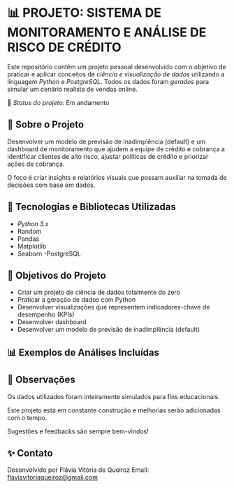 # 📊 PROJETO: SISTEMA DE MONITORAMENTO E ANÁLISE DE RISCO DE CRÉDITO

Este repositório contém um projeto pessoal desenvolvido com o objetivo de praticar e aplicar conceitos de *ciência e visualização de dados* utilizando a linguagem *Python* e *PostgreSQL*.
Todos os dados foram *gerados* para simular um cenário realista de vendas online.

🔧 *Status do projeto:* Em andamento


## 🚀 Sobre o Projeto
Desenvolver um modelo de previsão de inadimplência (default) e um dashboard de monitoramento que ajudem a equipe de crédito e cobrança a identificar clientes de alto risco, ajustar políticas de crédito e priorizar ações de cobrança.

O foco é criar insights e relatórios visuais que possam auxiliar na tomada de decisões com base em dados.

## 🧰 Tecnologias e Bibliotecas Utilizadas

- *Python 3.x*
- Random
- Pandas
- Matplotlib
- Seaborn
-PostgreSQL

## 🎯 Objetivos do Projeto

- Criar um projeto de ciência de dados totalmente do zero
- Praticar a geração de dados com Python
- Desenvolver visualizações que representem indicadores-chave de desempenho (KPIs)
- Desenvolver dashboard
- Desenvolver um modelo de previsão de inadimplência (default)


## 📊 Exemplos de Análises Incluídas




## 📌 Observações

Os dados utilizados foram inteiramente simulados para fins educacionais.

Este projeto está em constante construção e melhorias serão adicionadas com o tempo.

Sugestões e feedbacks são sempre bem-vindos!


## ✨ Contato

Desenvolvido por Flávia Vitória de Queiroz
Email: flaviavitoriaqueiroz@gmail.com
